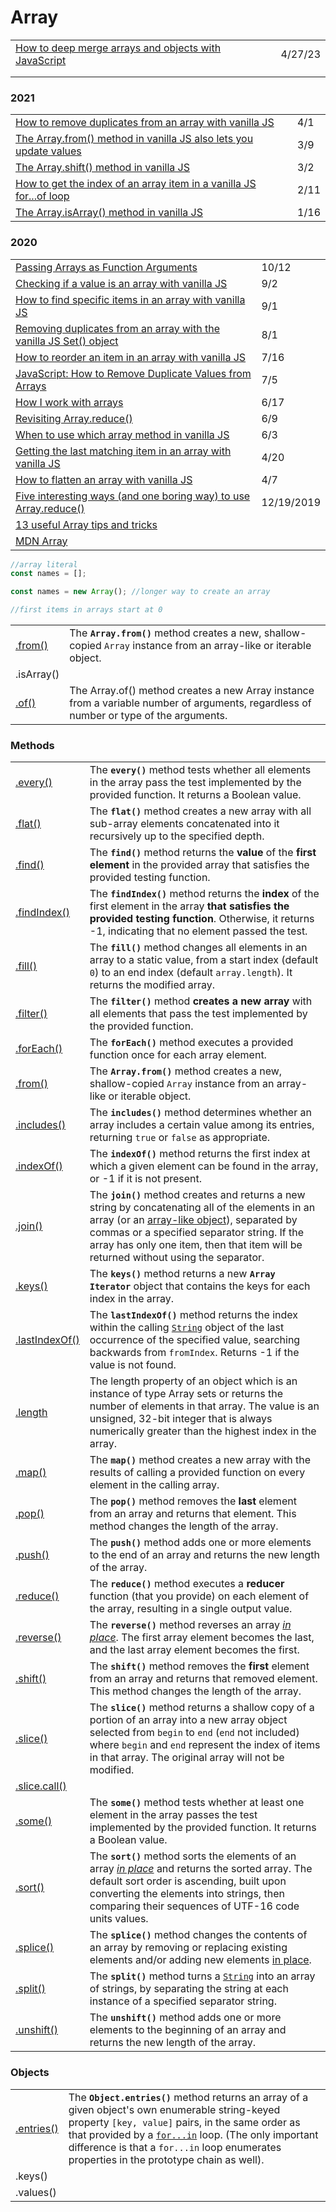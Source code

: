 # Array

|                                                                                                                                        |         |
| -------------------------------------------------------------------------------------------------------------------------------------- | ------- |
| [How to deep merge arrays and objects with JavaScript](https://gomakethings.com/how-to-deep-merge-arrays-and-objects-with-javascript/) | 4/27/23 |
|                                                                                                                                        |         |
|                                                                                                                                        |         |

### 2021

|                                                                                                                                                                      |      |
| -------------------------------------------------------------------------------------------------------------------------------------------------------------------- | ---- |
| [How to remove duplicates from an array with vanilla JS](https://gomakethings.com/how-to-remove-duplicates-from-an-array-with-vanilla-js/)                           | 4/1  |
| [The Array.from() method in vanilla JS also lets you update values](https://gomakethings.com/the-array.from-method-in-vanilla-js-also-lets-you-update-values/)       | 3/9  |
| [The Array.shift() method in vanilla JS](https://gomakethings.com/the-array.shift-method-in-vanilla-js/)                                                             | 3/2  |
| [How to get the index of an array item in a vanilla JS for...of loop](https://gomakethings.com/how-to-get-the-index-of-an-array-item-in-a-vanilla-js-for...of-loop/) | 2/11 |
| [The Array.isArray() method in vanilla JS](https://gomakethings.com/the-array.isarray-method-in-vanilla-js/)                                                         | 1/16 |

### 2020

|                                                                                                                                                                                                                          |            |
| ------------------------------------------------------------------------------------------------------------------------------------------------------------------------------------------------------------------------ | ---------- |
| [Passing Arrays as Function Arguments](https://medium.com/dailyjs/passing-arrays-as-function-arguments-c1f3644ecb9c)                                                                                                     | 10/12      |
| [Checking if a value is an array with vanilla JS](https://gomakethings.com/checking-if-a-value-is-an-array-with-vanilla-js/?mc\_cid=1b826fd865\&mc\_eid=\[UNIQID])                                                       | 9/2        |
| [How to find specific items in an array with vanilla JS](https://gomakethings.com/how-to-find-specific-items-in-an-array-with-vanilla-js/?mc\_cid=0ef9486dcc\&mc\_eid=\[UNIQID])                                         | 9/1        |
| [Removing duplicates from an array with the vanilla JS Set() object](https://gomakethings.com/removing-duplicates-from-an-array-with-the-vanilla-js-set-object/?mc\_cid=11d34946a2\&mc\_eid=\[UNIQID])                   | 8/1        |
| [How to reorder an item in an array with vanilla JS](https://gomakethings.com/how-to-reorder-an-item-in-an-array-with-vanilla-js/?mc\_cid=c0083d96b8\&mc\_eid=\[UNIQID])                                                 | 7/16       |
| [JavaScript: How to Remove Duplicate Values from Arrays](https://dev.to/will\_devs/javascript-how-to-remove-duplicate-values-from-arrays-lf0?utm\_source=digest\_mailer\&utm\_medium=email\&utm\_campaign=digest\_email) | 7/5        |
| [How I work with arrays](https://zellwk.com/blog/how-i-work-with-arrays/?ck\_subscriber\_id=420572458)                                                                                                                   | 6/17       |
| [Revisiting Array.reduce()](https://gomakethings.com/revisiting-array.reduce/?mc\_cid=349c39a779\&mc\_eid=\[UNIQID])                                                                                                     | 6/9        |
| [When to use which array method in vanilla JS](https://gomakethings.com/when-to-use-which-array-method-in-vanilla-js/?mc\_cid=c513a900d9\&mc\_eid=\[UNIQID])                                                             | 6/3        |
| [Getting the last matching item in an array with vanilla JS](https://gomakethings.com/getting-the-last-matching-item-in-an-array-with-vanilla-js/?mc\_cid=fbcd1aac35\&mc\_eid=\[UNIQID])                                 | 4/20       |
| [How to flatten an array with vanilla JS](https://gomakethings.com/how-to-flatten-an-array-with-vanilla-js/?mc\_cid=cad6df7f69\&mc\_eid=\[UNIQID])                                                                       | 4/7        |
| [Five interesting ways (and one boring way) to use Array.reduce()](https://gomakethings.com/five-interesting-ways-and-one-boring-way-to-use-array.reduce)                                                                | 12/19/2019 |
| [13 useful Array tips and tricks](https://dev.to/duomly/13-useful-javascript-array-tips-and-tricks-you-should-know-2jfo)                                                                                                 |            |
| [MDN Array](https://developer.mozilla.org/en-US/docs/Web/JavaScript/Reference/Global\_Objects/Array)                                                                                                                     |            |

```javascript
//array literal
const names = [];

const names = new Array(); //longer way to create an array

//first items in arrays start at 0


```

|                                                                                                         |                                                                                                                                        |
| ------------------------------------------------------------------------------------------------------- | -------------------------------------------------------------------------------------------------------------------------------------- |
| [.from()](https://developer.mozilla.org/en-US/docs/Web/JavaScript/Reference/Global\_Objects/Array/from) | The **`Array.from()`** method creates a new, shallow-copied `Array` instance from an array-like or iterable object.                    |
| .isArray()                                                                                              |                                                                                                                                        |
| [.of()](https://developer.mozilla.org/en-US/docs/Web/JavaScript/Reference/Global\_Objects/Array/of)     | The Array.of() method creates a new Array instance from a variable number of arguments, regardless of number or type of the arguments. |

### Methods

|                                                                                                                        |                                                                                                                                                                                                                                                                                                                                                                                                                 |
| ---------------------------------------------------------------------------------------------------------------------- | --------------------------------------------------------------------------------------------------------------------------------------------------------------------------------------------------------------------------------------------------------------------------------------------------------------------------------------------------------------------------------------------------------------- |
| [.every()](https://developer.mozilla.org/en-US/docs/Web/JavaScript/Reference/Global\_Objects/Array/every)              | The **`every()`** method tests whether all elements in the array pass the test implemented by the provided function. It returns a Boolean value.                                                                                                                                                                                                                                                                |
| [.flat()](https://developer.mozilla.org/en-US/docs/Web/JavaScript/Reference/Global\_Objects/Array/flat)                | The **`flat()`** method creates a new array with all sub-array elements concatenated into it recursively up to the specified depth.                                                                                                                                                                                                                                                                             |
| [.find()](https://developer.mozilla.org/en-US/docs/Web/JavaScript/Reference/Global\_Objects/Array/find)                | The **`find()`** method returns the **value** of the **first element** in the provided array that satisfies the provided testing function.                                                                                                                                                                                                                                                                      |
| [.findIndex()](https://developer.mozilla.org/en-US/docs/Web/JavaScript/Reference/Global\_Objects/Array/findIndex)      | The **`findIndex()`** method returns the **index** of the first element in the array **that satisfies the provided testing function**. Otherwise, it returns -1, indicating that no element passed the test.                                                                                                                                                                                                    |
| [.fill()](https://developer.mozilla.org/en-US/docs/Web/JavaScript/Reference/Global\_Objects/Array/fill)                | The **`fill()`** method changes all elements in an array to a static value, from a start index (default `0`) to an end index (default `array.length`). It returns the modified array.                                                                                                                                                                                                                           |
| [.filter()](https://developer.mozilla.org/en-US/docs/Web/JavaScript/Reference/Global\_Objects/Array/filter)            | The **`filter()`** method **creates a new array** with all elements that pass the test implemented by the provided function.                                                                                                                                                                                                                                                                                    |
| [.forEach()](https://developer.mozilla.org/en-US/docs/Web/JavaScript/Reference/Global\_Objects/Array/forEach)          | The **`forEach()`** method executes a provided function once for each array element.                                                                                                                                                                                                                                                                                                                            |
| [.from()](https://developer.mozilla.org/en-US/docs/Web/JavaScript/Reference/Global\_Objects/Array/from)                | The **`Array.from()`** method creates a new, shallow-copied `Array` instance from an array-like or iterable object.                                                                                                                                                                                                                                                                                             |
| [.includes()](https://developer.mozilla.org/en-US/docs/Web/JavaScript/Reference/Global\_Objects/Array/includes)        | The **`includes()`** method determines whether an array includes a certain value among its entries, returning `true` or `false` as appropriate.                                                                                                                                                                                                                                                                 |
| [.indexOf()](https://developer.mozilla.org/en-US/docs/Web/JavaScript/Reference/Global\_Objects/Array/indexOf)          | The **`indexOf()`** method returns the first index at which a given element can be found in the array, or -1 if it is not present.                                                                                                                                                                                                                                                                              |
| [.join()](https://developer.mozilla.org/en-US/docs/Web/JavaScript/Reference/Global\_Objects/Array/join)                | The **`join()`** method creates and returns a new string by concatenating all of the elements in an array (or an [array-like object](https://developer.mozilla.org/en-US/docs/Web/JavaScript/Guide/Indexed\_collections#Working\_with\_array-like\_objects)), separated by commas or a specified separator string. If the array has only one item, then that item will be returned without using the separator. |
| [.keys()](https://developer.mozilla.org/en-US/docs/Web/JavaScript/Reference/Global\_Objects/Array/keys)                | The **`keys()`** method returns a new **`Array Iterator`** object that contains the keys for each index in the array.                                                                                                                                                                                                                                                                                           |
| [.lastIndexOf()](https://developer.mozilla.org/en-US/docs/Web/JavaScript/Reference/Global\_Objects/String/lastIndexOf) | The **`lastIndexOf()`** method returns the index within the calling [`String`](https://developer.mozilla.org/en-US/docs/Web/JavaScript/Reference/Global\_Objects/String) object of the last occurrence of the specified value, searching backwards from `fromIndex`. Returns -1 if the value is not found.                                                                                                      |
| [.length](https://developer.mozilla.org/en-US/docs/Web/JavaScript/Reference/Global\_Objects/Array/length)              | The length property of an object which is an instance of type Array sets or returns the number of elements in that array. The value is an unsigned, 32-bit integer that is always numerically greater than the highest index in the array.                                                                                                                                                                      |
| [.map()](https://developer.mozilla.org/en-US/docs/Web/JavaScript/Reference/Global\_Objects/Array/map)                  | The **`map()`** method creates a new array with the results of calling a provided function on every element in the calling array.                                                                                                                                                                                                                                                                               |
| [.pop()](https://developer.mozilla.org/en-US/docs/Web/JavaScript/Reference/Global\_Objects/Array/pop)                  | The **`pop()`** method removes the **last** element from an array and returns that element. This method changes the length of the array.                                                                                                                                                                                                                                                                        |
| [.push()](https://developer.mozilla.org/en-US/docs/Web/JavaScript/Reference/Global\_Objects/Array/push)                | The **`push()`** method adds one or more elements to the end of an array and returns the new length of the array.                                                                                                                                                                                                                                                                                               |
| [.reduce()](https://developer.mozilla.org/en-US/docs/Web/JavaScript/Reference/Global\_Objects/Array/Reduce)            | The **`reduce()`** method executes a **reducer** function (that you provide) on each element of the array, resulting in a single output value.                                                                                                                                                                                                                                                                  |
| [.reverse()](https://developer.mozilla.org/en-US/docs/Web/JavaScript/Reference/Global\_Objects/Array/reverse)          | The **`reverse()`** method reverses an array [_in place_](https://en.wikipedia.org/wiki/In-place\_algorithm). The first array element becomes the last, and the last array element becomes the first.                                                                                                                                                                                                           |
| [.shift()](https://developer.mozilla.org/en-US/docs/Web/JavaScript/Reference/Global\_Objects/Array/shift)              | The **`shift()`** method removes the **first** element from an array and returns that removed element. This method changes the length of the array.                                                                                                                                                                                                                                                             |
| [.slice()](https://developer.mozilla.org/en-US/docs/Web/JavaScript/Reference/Global\_Objects/Array/slice)              | The **`slice()`** method returns a shallow copy of a portion of an array into a new array object selected from `begin` to `end` (`end` not included) where `begin` and `end` represent the index of items in that array. The original array will not be modified.                                                                                                                                               |
| [.slice.call()](https://stackoverflow.com/questions/7056925/how-does-array-prototype-slice-call-work)                  |                                                                                                                                                                                                                                                                                                                                                                                                                 |
| [.some()](https://developer.mozilla.org/en-US/docs/Web/JavaScript/Reference/Global\_Objects/Array/some)                | The **`some()`** method tests whether at least one element in the array passes the test implemented by the provided function. It returns a Boolean value.                                                                                                                                                                                                                                                       |
| [.sort()](https://developer.mozilla.org/en-US/docs/Web/JavaScript/Reference/Global\_Objects/Array/sort)                | The **`sort()`** method sorts the elements of an array [_in place_](https://en.wikipedia.org/wiki/In-place\_algorithm) and returns the sorted array. The default sort order is ascending, built upon converting the elements into strings, then comparing their sequences of UTF-16 code units values.                                                                                                          |
| [.splice()](https://developer.mozilla.org/en-US/docs/Web/JavaScript/Reference/Global\_Objects/Array/splice)            | The **`splice()`** method changes the contents of an array by removing or replacing existing elements and/or adding new elements [in place](https://en.wikipedia.org/wiki/In-place\_algorithm).                                                                                                                                                                                                                 |
| [.split()](https://developer.mozilla.org/en-US/docs/Web/JavaScript/Reference/Global\_Objects/String/split)             | The **`split()`** method turns a [`String`](https://developer.mozilla.org/en-US/docs/Web/JavaScript/Reference/Global\_Objects/String) into an array of strings, by separating the string at each instance of a specified separator string.                                                                                                                                                                      |
| [.unshift()](https://developer.mozilla.org/en-US/docs/Web/JavaScript/Reference/Global\_Objects/Array/unshift)          | The **`unshift()`** method adds one or more elements to the beginning of an array and returns the new length of the array.                                                                                                                                                                                                                                                                                      |

### Objects

|                                                                                                                |                                                                                                                                                                                                                                                                                                                                                                                                     |
| -------------------------------------------------------------------------------------------------------------- | --------------------------------------------------------------------------------------------------------------------------------------------------------------------------------------------------------------------------------------------------------------------------------------------------------------------------------------------------------------------------------------------------- |
| [.entries()](https://developer.mozilla.org/en-US/docs/Web/JavaScript/Reference/Global\_Objects/Object/entries) | The **`Object.entries()`** method returns an array of a given object's own enumerable string-keyed property `[key, value]` pairs, in the same order as that provided by a [`for...in`](https://developer.mozilla.org/en-US/docs/Web/JavaScript/Reference/Statements/for...in) loop. (The only important difference is that a `for...in` loop enumerates properties in the prototype chain as well). |
| .keys()                                                                                                        |                                                                                                                                                                                                                                                                                                                                                                                                     |
| .values()                                                                                                      |                                                                                                                                                                                                                                                                                                                                                                                                     |
